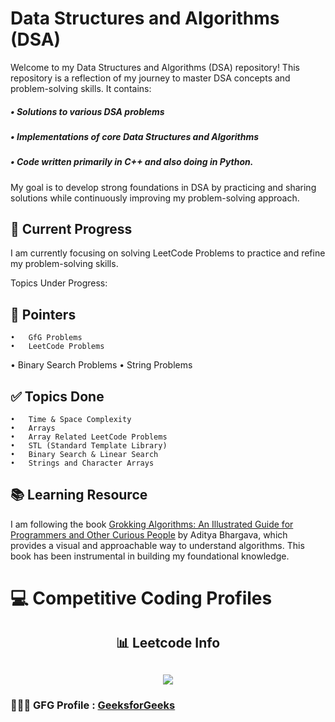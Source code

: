 # Data Structures and Algorithms (DSA)

Welcome to my Data Structures and Algorithms (DSA) repository! This repository is a reflection of my journey to master DSA concepts and problem-solving skills. It contains:

##### •  Solutions to various DSA problems
##### •  Implementations of core Data Structures and Algorithms
##### •  Code written primarily in C++ and also doing in Python.

My goal is to develop strong foundations in DSA by practicing and sharing solutions while continuously improving my problem-solving approach.


## 🚀 Current Progress
I am currently focusing on solving LeetCode Problems to practice and refine my problem-solving skills.

Topics Under Progress:
## 🔎 Pointers
	•	GfG Problems
	•	LeetCode Problems
  •	Binary Search Problems
  •	String Problems


## ✅ Topics Done
    •	Time & Space Complexity
    •	Arrays
    •	Array Related LeetCode Problems
    •	STL (Standard Template Library)
    •	Binary Search & Linear Search 
    •	Strings and Character Arrays


## 📚 Learning Resource

I am following the book [Grokking Algorithms: An Illustrated Guide for Programmers and Other Curious People](https://www.manning.com/books/grokking-algorithms) by Aditya Bhargava, which provides a visual and approachable way to understand algorithms. This book has been instrumental in building my foundational knowledge.


# 💻 Competitive Coding Profiles

<h2 align="center">📊 Leetcode Info<h2>  
<p align="center">
  
  <img  align=top flex-grow=1 src="https://leetcard.jacoblin.cool/AravaChoudhary?theme=dark&font=Nunito&ext=heatmap" />  
</p>


### 🧑🏻‍💻 GFG Profile : [GeeksforGeeks](https://www.geeksforgeeks.org/user/aravachoudhary/)
